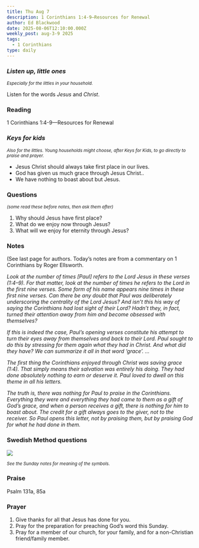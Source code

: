 ```yaml
---
title: Thu Aug 7
description: 1 Corinthians 1:4-9—Resources for Renewal
author: Ed Blackwood
date: 2025-08-06T12:10:00.000Z
weekly_post: aug-3-9 2025
tags:
  - 1 Corinthians
type: daily
---
```

### *Listen up, little ones*

<div><small><i>Especially for the littles in your household.</i></small></div>

Listen for the words *Jesus* and *Christ*.

### Reading

1 Corinthians 1:4-9—Resources for Renewal

### *Keys for kids*

<div><small><i>Also for the littles. Young households might choose, after Keys for Kids, to go directly to praise and prayer.</i></small></div>

* Jesus Christ should always take first place in our lives.
* God has given us much grace through Jesus Christ..
* We have nothing to boast about but Jesus.

### Questions

<div><small><i>(some read these before notes, then ask them after)</i></small></div>

1. Why should Jesus have first place?
2. What do we enjoy now through Jesus?
3. What will we enjoy for eternity through Jesus?

### Notes

(See last page for authors. Today’s notes are from a commentary on 1 Corinthians by Roger Ellsworth.

*Look at the number of times \[Paul] refers to the Lord Jesus in these verses (1:4–9). For that matter, look at the number of times he refers to the Lord in the first nine verses. Some form of his name appears nine times in these first nine verses. Can there be any doubt that Paul was deliberately underscoring the centrality of the Lord Jesus? And isn’t this his way of saying the Corinthians had lost sight of their Lord? Hadn’t they, in fact, turned their attention away from him and become obsessed with themselves?* 

*If this is indeed the case, Paul’s opening verses constitute his attempt to turn their eyes away from themselves and back to their Lord. Paul sought to do this by stressing for them again what they had in Christ. And what did they have? We can summarize it all in that word ‘grace’. …* 

*The first thing the Corinthians enjoyed through Christ was saving grace (1:4). That simply means their salvation was entirely his doing. They had done absolutely nothing to earn or deserve it. Paul loved to dwell on this theme in all his letters.* 

*The truth is, there was nothing for Paul to praise in the Corinthians. Everything they were and everything they had came to them as a gift of God’s grace, and when a person receives a gift, there is nothing for him to boast about. The credit for a gift always goes to the giver, not to the receiver. So Paul opens this letter, not by praising them, but by praising God for what he had done in them.* 

### Swedish Method questions

![](/static/img/family_worship_study_ed-swedish_questions.png)

<div><small><i>See the Sunday notes for meaning of the symbols.</i></small></div>

### Praise

Psalm 131a, 85a

### Prayer

1. Give thanks for all that Jesus has done for you.
2. Pray for the preparation for preaching God’s word this Sunday.
3. Pray for a member of our church, for your family, and for a non-Christian friend/family member.